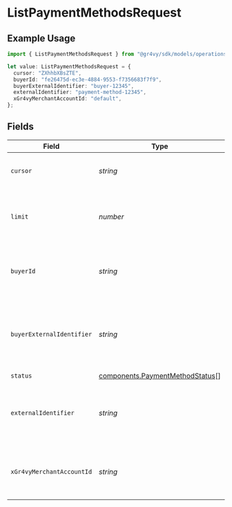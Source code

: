 # ListPaymentMethodsRequest

## Example Usage

```typescript
import { ListPaymentMethodsRequest } from "@gr4vy/sdk/models/operations";

let value: ListPaymentMethodsRequest = {
  cursor: "ZXhhbXBsZTE",
  buyerId: "fe26475d-ec3e-4884-9553-f7356683f7f9",
  buyerExternalIdentifier: "buyer-12345",
  externalIdentifier: "payment-method-12345",
  xGr4vyMerchantAccountId: "default",
};
```

## Fields

| Field                                                                              | Type                                                                               | Required                                                                           | Description                                                                        | Example                                                                            |
| ---------------------------------------------------------------------------------- | ---------------------------------------------------------------------------------- | ---------------------------------------------------------------------------------- | ---------------------------------------------------------------------------------- | ---------------------------------------------------------------------------------- |
| `cursor`                                                                           | *string*                                                                           | :heavy_minus_sign:                                                                 | A pointer to the page of results to return.                                        | ZXhhbXBsZTE                                                                        |
| `limit`                                                                            | *number*                                                                           | :heavy_minus_sign:                                                                 | The maximum number of items that are at returned.                                  | 20                                                                                 |
| `buyerId`                                                                          | *string*                                                                           | :heavy_minus_sign:                                                                 | The ID of the buyer to filter payment methods by.                                  | fe26475d-ec3e-4884-9553-f7356683f7f9                                               |
| `buyerExternalIdentifier`                                                          | *string*                                                                           | :heavy_minus_sign:                                                                 | The external identifier of the buyer to filter payment methods by.                 | buyer-12345                                                                        |
| `status`                                                                           | [components.PaymentMethodStatus](../../models/components/paymentmethodstatus.md)[] | :heavy_minus_sign:                                                                 | N/A                                                                                |                                                                                    |
| `externalIdentifier`                                                               | *string*                                                                           | :heavy_minus_sign:                                                                 | The external identifier of the payment method to filter by.                        | payment-method-12345                                                               |
| `xGr4vyMerchantAccountId`                                                          | *string*                                                                           | :heavy_minus_sign:                                                                 | The ID of the merchant account to use for this request.                            | default                                                                            |